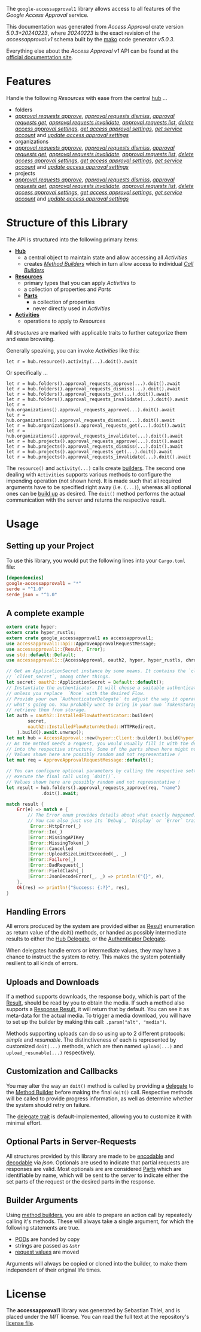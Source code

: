 <!---
DO NOT EDIT !
This file was generated automatically from 'src/generator/templates/api/README.md.mako'
DO NOT EDIT !
-->
The `google-accessapproval1` library allows access to all features of the *Google Access Approval* service.

This documentation was generated from *Access Approval* crate version *5.0.3+20240223*, where *20240223* is the exact revision of the *accessapproval:v1* schema built by the [mako](http://www.makotemplates.org/) code generator *v5.0.3*.

Everything else about the *Access Approval* *v1* API can be found at the
[official documentation site](https://cloud.google.com/assured-workloads/access-approval/docs).
# Features

Handle the following *Resources* with ease from the central [hub](https://docs.rs/google-accessapproval1/5.0.3+20240223/google_accessapproval1/AccessApproval) ... 

* folders
 * [*approval requests approve*](https://docs.rs/google-accessapproval1/5.0.3+20240223/google_accessapproval1/api::FolderApprovalRequestApproveCall), [*approval requests dismiss*](https://docs.rs/google-accessapproval1/5.0.3+20240223/google_accessapproval1/api::FolderApprovalRequestDismisCall), [*approval requests get*](https://docs.rs/google-accessapproval1/5.0.3+20240223/google_accessapproval1/api::FolderApprovalRequestGetCall), [*approval requests invalidate*](https://docs.rs/google-accessapproval1/5.0.3+20240223/google_accessapproval1/api::FolderApprovalRequestInvalidateCall), [*approval requests list*](https://docs.rs/google-accessapproval1/5.0.3+20240223/google_accessapproval1/api::FolderApprovalRequestListCall), [*delete access approval settings*](https://docs.rs/google-accessapproval1/5.0.3+20240223/google_accessapproval1/api::FolderDeleteAccessApprovalSettingCall), [*get access approval settings*](https://docs.rs/google-accessapproval1/5.0.3+20240223/google_accessapproval1/api::FolderGetAccessApprovalSettingCall), [*get service account*](https://docs.rs/google-accessapproval1/5.0.3+20240223/google_accessapproval1/api::FolderGetServiceAccountCall) and [*update access approval settings*](https://docs.rs/google-accessapproval1/5.0.3+20240223/google_accessapproval1/api::FolderUpdateAccessApprovalSettingCall)
* organizations
 * [*approval requests approve*](https://docs.rs/google-accessapproval1/5.0.3+20240223/google_accessapproval1/api::OrganizationApprovalRequestApproveCall), [*approval requests dismiss*](https://docs.rs/google-accessapproval1/5.0.3+20240223/google_accessapproval1/api::OrganizationApprovalRequestDismisCall), [*approval requests get*](https://docs.rs/google-accessapproval1/5.0.3+20240223/google_accessapproval1/api::OrganizationApprovalRequestGetCall), [*approval requests invalidate*](https://docs.rs/google-accessapproval1/5.0.3+20240223/google_accessapproval1/api::OrganizationApprovalRequestInvalidateCall), [*approval requests list*](https://docs.rs/google-accessapproval1/5.0.3+20240223/google_accessapproval1/api::OrganizationApprovalRequestListCall), [*delete access approval settings*](https://docs.rs/google-accessapproval1/5.0.3+20240223/google_accessapproval1/api::OrganizationDeleteAccessApprovalSettingCall), [*get access approval settings*](https://docs.rs/google-accessapproval1/5.0.3+20240223/google_accessapproval1/api::OrganizationGetAccessApprovalSettingCall), [*get service account*](https://docs.rs/google-accessapproval1/5.0.3+20240223/google_accessapproval1/api::OrganizationGetServiceAccountCall) and [*update access approval settings*](https://docs.rs/google-accessapproval1/5.0.3+20240223/google_accessapproval1/api::OrganizationUpdateAccessApprovalSettingCall)
* projects
 * [*approval requests approve*](https://docs.rs/google-accessapproval1/5.0.3+20240223/google_accessapproval1/api::ProjectApprovalRequestApproveCall), [*approval requests dismiss*](https://docs.rs/google-accessapproval1/5.0.3+20240223/google_accessapproval1/api::ProjectApprovalRequestDismisCall), [*approval requests get*](https://docs.rs/google-accessapproval1/5.0.3+20240223/google_accessapproval1/api::ProjectApprovalRequestGetCall), [*approval requests invalidate*](https://docs.rs/google-accessapproval1/5.0.3+20240223/google_accessapproval1/api::ProjectApprovalRequestInvalidateCall), [*approval requests list*](https://docs.rs/google-accessapproval1/5.0.3+20240223/google_accessapproval1/api::ProjectApprovalRequestListCall), [*delete access approval settings*](https://docs.rs/google-accessapproval1/5.0.3+20240223/google_accessapproval1/api::ProjectDeleteAccessApprovalSettingCall), [*get access approval settings*](https://docs.rs/google-accessapproval1/5.0.3+20240223/google_accessapproval1/api::ProjectGetAccessApprovalSettingCall), [*get service account*](https://docs.rs/google-accessapproval1/5.0.3+20240223/google_accessapproval1/api::ProjectGetServiceAccountCall) and [*update access approval settings*](https://docs.rs/google-accessapproval1/5.0.3+20240223/google_accessapproval1/api::ProjectUpdateAccessApprovalSettingCall)




# Structure of this Library

The API is structured into the following primary items:

* **[Hub](https://docs.rs/google-accessapproval1/5.0.3+20240223/google_accessapproval1/AccessApproval)**
    * a central object to maintain state and allow accessing all *Activities*
    * creates [*Method Builders*](https://docs.rs/google-accessapproval1/5.0.3+20240223/google_accessapproval1/client::MethodsBuilder) which in turn
      allow access to individual [*Call Builders*](https://docs.rs/google-accessapproval1/5.0.3+20240223/google_accessapproval1/client::CallBuilder)
* **[Resources](https://docs.rs/google-accessapproval1/5.0.3+20240223/google_accessapproval1/client::Resource)**
    * primary types that you can apply *Activities* to
    * a collection of properties and *Parts*
    * **[Parts](https://docs.rs/google-accessapproval1/5.0.3+20240223/google_accessapproval1/client::Part)**
        * a collection of properties
        * never directly used in *Activities*
* **[Activities](https://docs.rs/google-accessapproval1/5.0.3+20240223/google_accessapproval1/client::CallBuilder)**
    * operations to apply to *Resources*

All *structures* are marked with applicable traits to further categorize them and ease browsing.

Generally speaking, you can invoke *Activities* like this:

```Rust,ignore
let r = hub.resource().activity(...).doit().await
```

Or specifically ...

```ignore
let r = hub.folders().approval_requests_approve(...).doit().await
let r = hub.folders().approval_requests_dismiss(...).doit().await
let r = hub.folders().approval_requests_get(...).doit().await
let r = hub.folders().approval_requests_invalidate(...).doit().await
let r = hub.organizations().approval_requests_approve(...).doit().await
let r = hub.organizations().approval_requests_dismiss(...).doit().await
let r = hub.organizations().approval_requests_get(...).doit().await
let r = hub.organizations().approval_requests_invalidate(...).doit().await
let r = hub.projects().approval_requests_approve(...).doit().await
let r = hub.projects().approval_requests_dismiss(...).doit().await
let r = hub.projects().approval_requests_get(...).doit().await
let r = hub.projects().approval_requests_invalidate(...).doit().await
```

The `resource()` and `activity(...)` calls create [builders][builder-pattern]. The second one dealing with `Activities` 
supports various methods to configure the impending operation (not shown here). It is made such that all required arguments have to be 
specified right away (i.e. `(...)`), whereas all optional ones can be [build up][builder-pattern] as desired.
The `doit()` method performs the actual communication with the server and returns the respective result.

# Usage

## Setting up your Project

To use this library, you would put the following lines into your `Cargo.toml` file:

```toml
[dependencies]
google-accessapproval1 = "*"
serde = "^1.0"
serde_json = "^1.0"
```

## A complete example

```Rust
extern crate hyper;
extern crate hyper_rustls;
extern crate google_accessapproval1 as accessapproval1;
use accessapproval1::api::ApproveApprovalRequestMessage;
use accessapproval1::{Result, Error};
use std::default::Default;
use accessapproval1::{AccessApproval, oauth2, hyper, hyper_rustls, chrono, FieldMask};

// Get an ApplicationSecret instance by some means. It contains the `client_id` and 
// `client_secret`, among other things.
let secret: oauth2::ApplicationSecret = Default::default();
// Instantiate the authenticator. It will choose a suitable authentication flow for you, 
// unless you replace  `None` with the desired Flow.
// Provide your own `AuthenticatorDelegate` to adjust the way it operates and get feedback about 
// what's going on. You probably want to bring in your own `TokenStorage` to persist tokens and
// retrieve them from storage.
let auth = oauth2::InstalledFlowAuthenticator::builder(
        secret,
        oauth2::InstalledFlowReturnMethod::HTTPRedirect,
    ).build().await.unwrap();
let mut hub = AccessApproval::new(hyper::Client::builder().build(hyper_rustls::HttpsConnectorBuilder::new().with_native_roots().https_or_http().enable_http1().build()), auth);
// As the method needs a request, you would usually fill it with the desired information
// into the respective structure. Some of the parts shown here might not be applicable !
// Values shown here are possibly random and not representative !
let mut req = ApproveApprovalRequestMessage::default();

// You can configure optional parameters by calling the respective setters at will, and
// execute the final call using `doit()`.
// Values shown here are possibly random and not representative !
let result = hub.folders().approval_requests_approve(req, "name")
             .doit().await;

match result {
    Err(e) => match e {
        // The Error enum provides details about what exactly happened.
        // You can also just use its `Debug`, `Display` or `Error` traits
         Error::HttpError(_)
        |Error::Io(_)
        |Error::MissingAPIKey
        |Error::MissingToken(_)
        |Error::Cancelled
        |Error::UploadSizeLimitExceeded(_, _)
        |Error::Failure(_)
        |Error::BadRequest(_)
        |Error::FieldClash(_)
        |Error::JsonDecodeError(_, _) => println!("{}", e),
    },
    Ok(res) => println!("Success: {:?}", res),
}

```
## Handling Errors

All errors produced by the system are provided either as [Result](https://docs.rs/google-accessapproval1/5.0.3+20240223/google_accessapproval1/client::Result) enumeration as return value of
the doit() methods, or handed as possibly intermediate results to either the 
[Hub Delegate](https://docs.rs/google-accessapproval1/5.0.3+20240223/google_accessapproval1/client::Delegate), or the [Authenticator Delegate](https://docs.rs/yup-oauth2/*/yup_oauth2/trait.AuthenticatorDelegate.html).

When delegates handle errors or intermediate values, they may have a chance to instruct the system to retry. This 
makes the system potentially resilient to all kinds of errors.

## Uploads and Downloads
If a method supports downloads, the response body, which is part of the [Result](https://docs.rs/google-accessapproval1/5.0.3+20240223/google_accessapproval1/client::Result), should be
read by you to obtain the media.
If such a method also supports a [Response Result](https://docs.rs/google-accessapproval1/5.0.3+20240223/google_accessapproval1/client::ResponseResult), it will return that by default.
You can see it as meta-data for the actual media. To trigger a media download, you will have to set up the builder by making
this call: `.param("alt", "media")`.

Methods supporting uploads can do so using up to 2 different protocols: 
*simple* and *resumable*. The distinctiveness of each is represented by customized 
`doit(...)` methods, which are then named `upload(...)` and `upload_resumable(...)` respectively.

## Customization and Callbacks

You may alter the way an `doit()` method is called by providing a [delegate](https://docs.rs/google-accessapproval1/5.0.3+20240223/google_accessapproval1/client::Delegate) to the 
[Method Builder](https://docs.rs/google-accessapproval1/5.0.3+20240223/google_accessapproval1/client::CallBuilder) before making the final `doit()` call. 
Respective methods will be called to provide progress information, as well as determine whether the system should 
retry on failure.

The [delegate trait](https://docs.rs/google-accessapproval1/5.0.3+20240223/google_accessapproval1/client::Delegate) is default-implemented, allowing you to customize it with minimal effort.

## Optional Parts in Server-Requests

All structures provided by this library are made to be [encodable](https://docs.rs/google-accessapproval1/5.0.3+20240223/google_accessapproval1/client::RequestValue) and 
[decodable](https://docs.rs/google-accessapproval1/5.0.3+20240223/google_accessapproval1/client::ResponseResult) via *json*. Optionals are used to indicate that partial requests are responses 
are valid.
Most optionals are are considered [Parts](https://docs.rs/google-accessapproval1/5.0.3+20240223/google_accessapproval1/client::Part) which are identifiable by name, which will be sent to 
the server to indicate either the set parts of the request or the desired parts in the response.

## Builder Arguments

Using [method builders](https://docs.rs/google-accessapproval1/5.0.3+20240223/google_accessapproval1/client::CallBuilder), you are able to prepare an action call by repeatedly calling it's methods.
These will always take a single argument, for which the following statements are true.

* [PODs][wiki-pod] are handed by copy
* strings are passed as `&str`
* [request values](https://docs.rs/google-accessapproval1/5.0.3+20240223/google_accessapproval1/client::RequestValue) are moved

Arguments will always be copied or cloned into the builder, to make them independent of their original life times.

[wiki-pod]: http://en.wikipedia.org/wiki/Plain_old_data_structure
[builder-pattern]: http://en.wikipedia.org/wiki/Builder_pattern
[google-go-api]: https://github.com/google/google-api-go-client

# License
The **accessapproval1** library was generated by Sebastian Thiel, and is placed 
under the *MIT* license.
You can read the full text at the repository's [license file][repo-license].

[repo-license]: https://github.com/Byron/google-apis-rsblob/main/LICENSE.md

